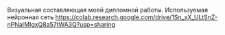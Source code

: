 Визуальная составляющая моей дипломной работы. Используемая нейронная сеть https://colab.research.google.com/drive/1Sn_xX_ULtSnZ-nPNaIMIgxQ8a57tWA3Q?usp=sharing
